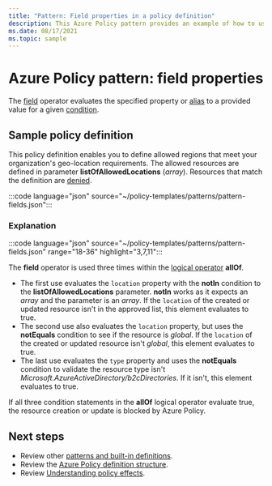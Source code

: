 ```yaml
---
title: "Pattern: Field properties in a policy definition"
description: This Azure Policy pattern provides an example of how to use field properties in a policy definition.
ms.date: 08/17/2021
ms.topic: sample
---
```

# Azure Policy pattern: field properties

The [field](../concepts/definition-structure.md#fields) operator evaluates the specified property or
[alias](../concepts/definition-structure.md#aliases) to a provided value for a given
[condition](../concepts/definition-structure.md#conditions).

## Sample policy definition

This policy definition enables you to define allowed regions that meet your organization's
geo-location requirements. The allowed resources are defined in parameter **listOfAllowedLocations**
(_array_). Resources that match the definition are [denied](../concepts/effects.md#deny).

:::code language="json" source="~/policy-templates/patterns/pattern-fields.json":::

### Explanation

:::code language="json" source="~/policy-templates/patterns/pattern-fields.json" range="18-36" highlight="3,7,11":::

The **field** operator is used three times within the
[logical operator](../concepts/definition-structure.md#logical-operators) **allOf**.

- The first use evaluates the `location` property with the **notIn** condition to the
  **listOfAllowedLocations** parameter. **notIn** works as it expects an _array_ and the parameter
  is an _array_. If the `location` of the created or updated resource isn't in the approved list,
  this element evaluates to true.
- The second use also evaluates the `location` property, but uses the **notEquals** condition to see
  if the resource is _global_. If the `location` of the created or updated resource isn't _global_,
  this element evaluates to true.
- The last use evaluates the `type` property and uses the **notEquals** condition to validate the
  resource type isn't _Microsoft.AzureActiveDirectory/b2cDirectories_. If it isn't, this element
  evaluates to true.

If all three condition statements in the **allOf** logical operator evaluate true, the resource
creation or update is blocked by Azure Policy.

## Next steps

- Review other [patterns and built-in definitions](./index.md).
- Review the [Azure Policy definition structure](../concepts/definition-structure.md).
- Review [Understanding policy effects](../concepts/effects.md).